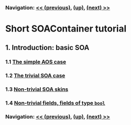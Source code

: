 ### Navigation: [<< (previous)](tutorial.md), [(up)](tutorial.md), [(next) >>](intro-1.1.md)

# Short SOAContainer tutorial

## 1. Introduction: basic SOA
### 1.1 [The simple AOS case](intro-1.1.md)
### 1.2 [The trivial SOA case](intro-1.2.md)
### 1.3 [Non-trivial SOA skins](intro-1.3.md)
### 1.4 [Non-trivial fields, fields of type `bool`](intro-1.4.md)

### Navigation: [<< (previous)](intro-1.4.md), [(up)](tutorial.md), [(next) >>](tutorial.md)